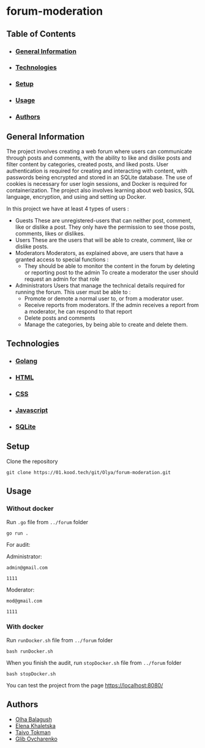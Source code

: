 # forum-moderation

## Table of Contents
- ### [General Information](#general-information)
- ### [Technologies](#technologies)
- ### [Setup](#setup)
- ### [Usage](#usage)
- ### [Authors](#authors)

## General Information
 The project involves creating a web forum where users can communicate through posts and comments, with the ability to like and dislike posts and filter content by categories, created posts, and liked posts. User authentication is required for creating and interacting with content, with passwords being encrypted and stored in an SQLite database. The use of cookies is necessary for user login sessions, and Docker is required for containerization. The project also involves learning about web basics, SQL language, encryption, and using and setting up Docker.

 In this project we have at least 4 types of users :

- Guests
    These are unregistered-users that can neither post, comment, like or dislike a post. They only have the permission to see those posts, comments, likes or dislikes.
- Users
    These are the users that will be able to create, comment, like or dislike posts.
- Moderators
    Moderators, as explained above, are users that have a granted access to special functions :
    - They should be able to monitor the content in the forum by deleting or reporting post to the admin
    To create a moderator the user should request an admin for that role
- Administrators
    Users that manage the technical details required for running the forum. This user must be able to :
    - Promote or demote a normal user to, or from a moderator user.
    - Receive reports from moderators. If the admin receives a report from a moderator, he can respond to that report
    - Delete posts and comments
    - Manage the categories, by being able to create and delete them.

## Technologies
- ### [Golang](https://go.dev/)
- ### [HTML](https://www.w3.org/html/)
- ### [CSS](https://developer.mozilla.org/en-US/docs/Web/CSS)
- ### [Javascript](https://www.javascript.com/)
- ### [SQLite](https://sqlite.org/index.html)

## Setup
Clone the repository
```
git clone https://01.kood.tech/git/Olya/forum-moderation.git
```

## Usage
### Without docker
Run <code>.go</code> file from <code>../forum</code> folder
```
go run . 
```

For audit:

Administrator:

```
admin@gmail.com
```
```
1111
```

Moderator:

```
mod@gmail.com
```
```
1111
```

### With docker
Run <code>runDocker.sh</code> file from <code>../forum</code> folder
```
bash runDocker.sh
```
When you finish the audit, run <code>stopDocker.sh</code> file from <code>../forum</code> folder
```
bash stopDocker.sh
```

You can test the project from the page [https://localhost:8080/](https://localhost:8080/)


## Authors
- [Olha Balagush](https://01.kood.tech/git/Olya)
- [Elena Khaletska](https://01.kood.tech/git/ekhalets)
- [Taivo Tokman](https://01.kood.tech/git/TaivoT)
- [Glib Ovcharenko](https://01.kood.tech/git/govchare)